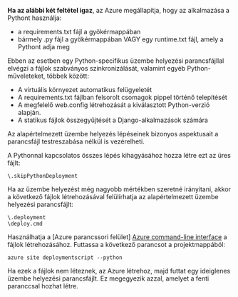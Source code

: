 **Ha az alábbi két feltétel igaz**, az Azure megállapítja, hogy az alkalmazása a Pythont használja:

* a requirements.txt fájl a gyökérmappában
* bármely .py fájl a gyökérmappában VAGY egy runtime.txt fájl, amely a Pythont adja meg

Ebben az esetben egy Python-specifikus üzembe helyezési parancsfájllal elvégzi a fájlok szabványos szinkronizálását, valamint egyéb Python-műveleteket, többek között:

* A virtuális környezet automatikus felügyeletét
* A requirements.txt fájlban felsorolt csomagok pippel történő telepítését
* A megfelelő web.config létrehozását a kiválasztott Python-verzió alapján.
* A statikus fájlok összegyűjtését a Django-alkalmazások számára

Az alapértelmezett üzembe helyezés lépéseinek bizonyos aspektusait a parancsfájl testreszabása nélkül is vezérelheti.

A Pythonnal kapcsolatos összes lépés kihagyásához hozza létre ezt az üres fájlt:

    \.skipPythonDeployment

Ha az üzembe helyezést még nagyobb mértékben szeretné irányítani, akkor a következő fájlok létrehozásával felülírhatja az alapértelmezett üzembe helyezési parancsfájlt:

    \.deployment
    \deploy.cmd

Használhatja a [Azure parancssori felület] [ Azure command-line interface] a fájlok létrehozásához.  Futtassa a következő parancsot a projektmappából:

    azure site deploymentscript --python

Ha ezek a fájlok nem léteznek, az Azure létrehoz, majd futtat egy ideiglenes üzembe helyezési parancsfájlt.  Ez megegyezik azzal, amelyet a fenti paranccsal hozhat létre.

[Azure command-line interface]: http://azure.microsoft.com/downloads/

